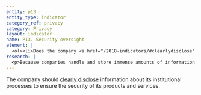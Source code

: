 ```yaml
---
entity: p13
entity_type: indicator
category_ref: privacy
category: Privacy
layout: indicator
name: P13. Security oversight
element: | 
  <ol><li>Does the company <a href="/2018-indicators/#clearlydisclose" target="_blank" rel="noopener">clearly disclose</a> that it has systems in place to limit and monitor employee access to user information?</li><li>Does the company <a href="/2018-indicators/#clearlydisclose" target="_blank" rel="noopener">clearly disclose</a> that it has a security team that conducts security audits on the company&rsquo;s products and services?</li><li>Does the company <a href="/2018-indicators/#clearlydisclose" target="_blank" rel="noopener">clearly disclose</a> that it commissions third-party security audits on its products and services?</li></ol>
research: | 
  <p>Because companies handle and store immense amounts of information about users, they should have clear security measures in place to ensure this information is kept secure. We expect companies to clearly disclose that they have systems in place to limit and monitor employee access to user information. We also expect the company to clearly disclose that it deploys both internal and external security teams to conduct security audits on its products and services.</p><p><strong>Potential sources:</strong></p><ul><li>Company privacy policies</li><li>Company security guide</li></ul>
---
```

The company should [clearly disclose](/2018-indicators/#clearlydisclose) information about its institutional processes to ensure the security of its products and services.